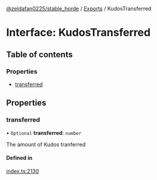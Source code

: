 [@zeldafan0225/stable_horde](../README.md) / [Exports](../modules.md) / KudosTransferred

# Interface: KudosTransferred

## Table of contents

### Properties

- [transferred](KudosTransferred.md#transferred)

## Properties

### transferred

• `Optional` **transferred**: `number`

The amount of Kudos tranferred

#### Defined in

[index.ts:2130](https://github.com/ZeldaFan0225/stable_horde/blob/4f15ca1/index.ts#L2130)
